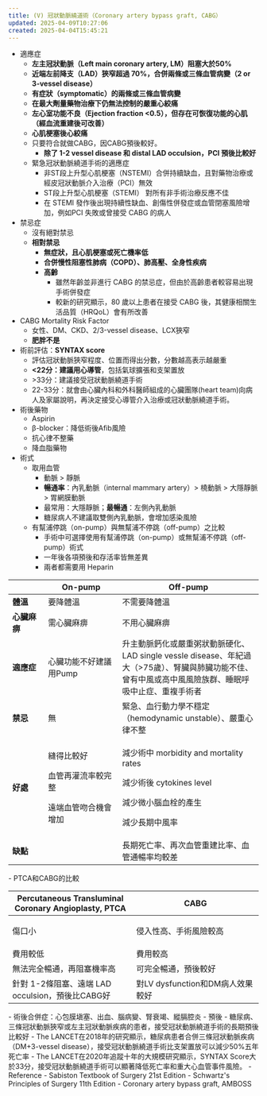```yaml
---
title: (V) 冠狀動脈繞道術（Coronary artery bypass graft, CABG）
updated: 2025-04-09T10:27:06
created: 2025-04-04T15:45:21
---
```


- 適應症
  - **左主冠狀動脈（Left main coronary artery, LM）阻塞大於50%**
  - **近端左前降支（LAD）狹窄超過 70%，合併兩條或三條血管病變（2 or 3-vessel disease）**
  - **有症狀（symptomatic）的兩條或三條血管病變**
  - **在最大劑量藥物治療下仍無法控制的嚴重心絞痛**
  - **左心室功能不良（Ejection fraction \<0.5），但存在可恢復功能的心肌（經血流重建後可改善）**
  - **心肌梗塞後心絞痛**
  - 只要符合就做CABG，因CABG預後較好。
    - **除了 1-2 vessel disease 和 distal LAD occulsion，PCI 預後比較好**
  - 緊急冠狀動脈繞道手術的適應症
    - 非ST段上升型心肌梗塞（NSTEMI）合併持續缺血，且對藥物治療或經皮冠狀動脈介入治療（PCI）無效
    - ST段上升型心肌梗塞（STEMI） 對所有非手術治療反應不佳
    - 在 STEMI 發作後出現持續性缺血、創傷性併發症或血管閉塞風險增加，例如PCI 失敗或曾接受 CABG 的病人
- 禁忌症
  - 沒有絕對禁忌
  - **相對禁忌**
    - **無症狀，且心肌梗塞或死亡機率低**
    - **合併慢性阻塞性肺病（COPD）、肺高壓、全身性疾病**
    - **高齡**
      - 雖然年齡並非進行 CABG 的禁忌症，但由於高齡患者較容易出現手術併發症
      - 較新的研究顯示，80 歲以上患者在接受 CABG 後，其健康相關生活品質（HRQoL）會有所改善
- CABG Mortality Risk Factor
  - 女性、DM、CKD、2/3-vessel disease、LCX狹窄
  - **肥胖不是**
- 術前評估：**SYNTAX score**
  - 評估冠狀動脈狹窄程度、位置而得出分數，分數越高表示越嚴重
  - **\<22分：建議用心導管**，包括氣球擴張和支架置放
  - \>33分：建議接受冠狀動脈繞道手術
  - 22-33分：就會由心臟內科和外科醫師組成的心臟團隊(heart team)向病人及家屬說明，再決定接受心導管介入治療或冠狀動脈繞道手術。
- 術後藥物
  - Aspirin
  - β-blocker：降低術後Afib風險
  - 抗心律不整藥
  - 降血脂藥物
- 術式
  - 取用血管
    - 動脈 \> 靜脈
    - **暢通率**：內乳動脈（internal mammary artery）\> 橈動脈 \> 大隱靜脈 \> 胃網膜動脈
    - 最常用：大隱靜脈；**最暢通**：左側內乳動脈
    - 糖尿病人不建議取雙側內乳動脈，會增加感染風險
  - 有幫浦停跳（on-pump）與無幫浦不停跳（off-pump）之比較
    - 手術中可選擇使用有幫浦停跳（on-pump）或無幫浦不停跳（off-pump）術式
    - 一年後各項預後和存活率皆無差異
    - 兩者都需要用 Heparin
<table>
<colgroup>
<col style="width: 14%"></col>
<col style="width: 29%"></col>
<col style="width: 55%"></col>
</colgroup>
<thead>
<tr class="header">
<th></th>
<th><strong>On-pump</strong></th>
<th><strong>Off-pump</strong></th>
</tr>
</thead>
<tbody>
<tr class="odd">
<td><strong>體溫</strong></td>
<td>要降體溫</td>
<td>不需要降體溫</td>
</tr>
<tr class="even">
<td><strong>心臟麻痹</strong></td>
<td>需心臟麻痹</td>
<td>不用心臟麻痹</td>
</tr>
<tr class="odd">
<td><strong>適應症</strong></td>
<td><p>心臟功能不好建議用Pump</p>
<p></p></td>
<td>升主動脈鈣化或嚴重粥狀動脈硬化、LAD single vessle disease、年紀過大（&gt;75歲）、腎臟與肺臟功能不佳、曾有中風或高中風風險族群、睡眠呼吸中止症、重複手術者</td>
</tr>
<tr class="even">
<td><strong>禁忌</strong></td>
<td>無</td>
<td>緊急、血行動力學不穩定（hemodynamic unstable）、嚴重心律不整</td>
</tr>
<tr class="odd">
<td><strong>好處</strong></td>
<td><p>縫得比較好</p>
<p>血管再灌流率較完整</p>
<p>遠端血管吻合機會增加</p></td>
<td><p>減少術中 morbidity and mortality rates</p>
<p>減少術後 cytokines level</p>
<p>減少微小腦血栓的產生</p>
<p>減少長期中風率</p></td>
</tr>
<tr class="even">
<td><strong>缺點</strong></td>
<td></td>
<td>長期死亡率、再次血管重建比率、血管通暢率均較差</td>
</tr>
</tbody>
</table>
- PTCA和CABG的比較
<table>
<colgroup>
<col style="width: 49%"></col>
<col style="width: 50%"></col>
</colgroup>
<thead>
<tr class="header">
<th><strong>Percutaneous Transluminal Coronary Angioplasty, PTCA</strong></th>
<th><strong>CABG</strong></th>
</tr>
</thead>
<tbody>
<tr class="odd">
<td>傷口小</td>
<td><p>侵入性高、手術風險較高</p>
<p></p></td>
</tr>
<tr class="even">
<td>費用較低</td>
<td>費用較高</td>
</tr>
<tr class="odd">
<td>無法完全暢通，再阻塞機率高</td>
<td>可完全暢通，預後較好</td>
</tr>
<tr class="even">
<td>針對 1-2條阻塞、遠端 LAD occulsion，預後比CABG好</td>
<td>對LV dysfunction和DM病人效果較好</td>
</tr>
</tbody>
</table>
- 術後合併症：心包膜塡塞、出血、腦病變、腎衰竭、縱膈腔炎
- 預後
  - 糖尿病、三條冠狀動脈狹窄或左主冠狀動脈疾病的患者，接受冠狀動脈繞道手術的長期預後比較好
  - The LANCET在2018年的研究顯示，糖尿病患者合併三條冠狀動脈疾病（DM+3-vessel disease），接受冠狀動脈繞道手術比支架置放可以減少50%五年死亡率
  - The LANCET在2020年追蹤十年的大規模研究顯示，SYNTAX Score大於33分，接受冠狀動脈繞道手術可以顯著降低死亡率和重大心血管事件風險。
- Reference
  - Sabiston Textbook of Surgery 21st Edition
  - Schwartz's Principles of Surgery 11th Edition
  - Coronary artery bypass graft, AMBOSS
